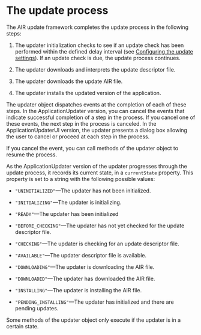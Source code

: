 # The update process

The AIR update framework completes the update process in the following steps:

1.  The updater initialization checks to see if an update check has been
    performed within the defined delay interval (see
    [Configuring the update settings](WS83C043EC-9D2C-4db9-AA1F-352EE2E30892.html)).
    If an update check is due, the update process continues.

2.  The updater downloads and interprets the update descriptor file.

3.  The updater downloads the update AIR file.

4.  The updater installs the updated version of the application.

The updater object dispatches events at the completion of each of these steps.
In the ApplicationUpdater version, you can cancel the events that indicate
successful completion of a step in the process. If you cancel one of these
events, the next step in the process is canceled. In the ApplicationUpdaterUI
version, the updater presents a dialog box allowing the user to cancel or
proceed at each step in the process.

If you cancel the event, you can call methods of the updater object to resume
the process.

As the ApplicationUpdater version of the updater progresses through the update
process, it records its current state, in a `currentState` property. This
property is set to a string with the following possible values:

- `"UNINITIALIZED"`—The updater has not been initialized.

- `"INITIALIZING"`—The updater is initializing.

- `"READY"`—The updater has been initialized

- `"BEFORE_CHECKING"`—The updater has not yet checked for the update descriptor
  file.

- `"CHECKING"`—The updater is checking for an update descriptor file.

- `"AVAILABLE"`—The updater descriptor file is available.

- `"DOWNLOADING"`—The updater is downloading the AIR file.

- `"DOWNLOADED"`—The updater has downloaded the AIR file.

- `"INSTALLING"`—The updater is installing the AIR file.

- `"PENDING_INSTALLING"`—The updater has initialized and there are pending
  updates.

Some methods of the updater object only execute if the updater is in a certain
state.

